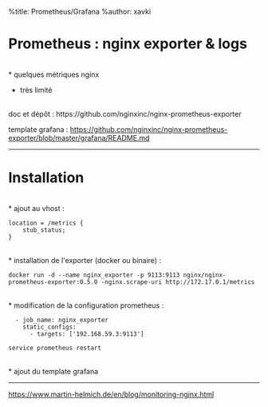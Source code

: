 %title: Prometheus/Grafana
%author: xavki


# Prometheus : nginx exporter & logs

<br>
* quelques métriques nginx

* très limité

<br>
doc et dépôt : https://github.com/nginxinc/nginx-prometheus-exporter

template grafana : https://github.com/nginxinc/nginx-prometheus-exporter/blob/master/grafana/README.md


----------------------------------------------------------------------------------

# Installation


<br>
* ajout au vhost : 

```
location = /metrics {
    stub_status;
}
```

<br>
* installation de l'exporter (docker ou binaire) :

```
docker run -d --name nginx_exporter -p 9113:9113 nginx/nginx-prometheus-exporter:0.5.0 -nginx.scrape-uri http://172.17.0.1/metrics
```

<br>
* modification de la configuration prometheus :

```
  - job_name: nginx_exporter
    static_configs:
      - targets: ['192.168.59.3:9113']

service prometheus restart
```

<br>
* ajout du template grafana


----------------------------------------------------------------------------------



https://www.martin-helmich.de/en/blog/monitoring-nginx.html
